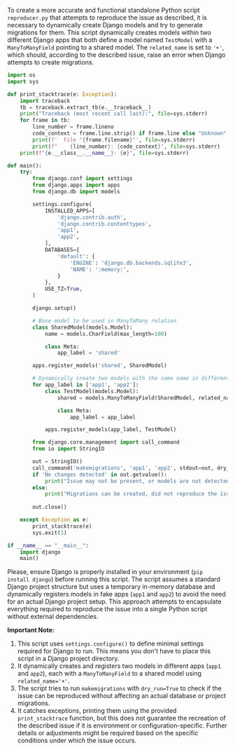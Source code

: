 To create a more accurate and functional standalone Python script `reproducer.py` that attempts to reproduce the issue as described, it is necessary to dynamically create Django models and try to generate migrations for them. This script dynamically creates models within two different Django apps that both define a model named `TestModel` with a `ManyToManyField` pointing to a shared model. The `related_name` is set to `'+'`, which should, according to the described issue, raise an error when Django attempts to create migrations.

```python
import os
import sys

def print_stacktrace(e: Exception):
    import traceback
    tb = traceback.extract_tb(e.__traceback__)
    print("Traceback (most recent call last):", file=sys.stderr)
    for frame in tb:
        line_number = frame.lineno
        code_context = frame.line.strip() if frame.line else "Unknown"
        print(f'  File "{frame.filename}"', file=sys.stderr)
        print(f"    {line_number}: {code_context}", file=sys.stderr)
    print(f"{e.__class__.__name__}: {e}", file=sys.stderr)

def main():
    try:
        from django.conf import settings
        from django.apps import apps
        from django.db import models

        settings.configure(
            INSTALLED_APPS=[
                'django.contrib.auth',
                'django.contrib.contenttypes',
                'app1',
                'app2',
            ],
            DATABASES={
                'default': {
                    'ENGINE': 'django.db.backends.sqlite3',
                    'NAME': ':memory:',
                }
            },
            USE_TZ=True,
        )

        django.setup()

        # Base model to be used in ManyToMany relation
        class SharedModel(models.Model):
            name = models.CharField(max_length=100)

            class Meta:
                app_label = 'shared'

        apps.register_models('shared', SharedModel)

        # Dynamically create two models with the same name in different apps
        for app_label in ['app1', 'app2']:
            class TestModel(models.Model):
                shared = models.ManyToManyField(SharedModel, related_name='+')

                class Meta:
                    app_label = app_label

            apps.register_models(app_label, TestModel)

        from django.core.management import call_command
        from io import StringIO

        out = StringIO()
        call_command('makemigrations', 'app1', 'app2', stdout=out, dry_run=True)
        if 'No changes detected' in out.getvalue():
            print("Issue may not be present, or models are not detected by Django. Further investigation is required.")
        else:
            print("Migrations can be created, did not reproduce the issue as expected. Check the setup and migrations.")
            
        out.close()

    except Exception as e:
        print_stacktrace(e)
        sys.exit(1)

if __name__ == "__main__":
    import django
    main()
```

Please, ensure Django is properly installed in your environment (`pip install django`) before running this script. The script assumes a standard Django project structure but uses a temporary in-memory database and dynamically registers models in fake apps (`app1` and `app2`) to avoid the need for an actual Django project setup. This approach attempts to encapsulate everything required to reproduce the issue into a single Python script without external dependencies.

**Important Note:**
1. This script uses `settings.configure()` to define minimal settings required for Django to run. This means you don't have to place this script in a Django project directory.
2. It dynamically creates and registers two models in different apps (`app1` and `app2`), each with a `ManyToManyField` to a shared model using `related_name='+'`.
3. The script tries to run `makemigrations` with `dry_run=True` to check if the issue can be reproduced without affecting an actual database or project migrations.
4. It catches exceptions, printing them using the provided `print_stacktrace` function, but this does not guarantee the recreation of the described issue if it is environment or configuration-specific. Further details or adjustments might be required based on the specific conditions under which the issue occurs.
